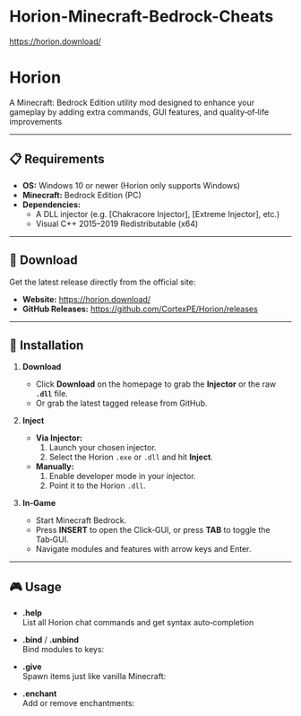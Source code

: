 # Horion-Minecraft-Bedrock-Cheats
https://horion.download/

# Horion

A Minecraft: Bedrock Edition utility mod designed to enhance your gameplay by adding extra commands, GUI features, and quality‑of‑life improvements

---

## 📋 Requirements

- **OS:** Windows 10 or newer (Horion only supports Windows)  
- **Minecraft:** Bedrock Edition (PC)  
- **Dependencies:**  
  - A DLL injector (e.g. [Chakracore Injector], [Extreme Injector], etc.)  
  - Visual C++ 2015–2019 Redistributable (x64)

---

## 🔗 Download

Get the latest release directly from the official site:

- **Website:** https://horion.download/  
- **GitHub Releases:** https://github.com/CortexPE/Horion/releases

---

## 🚀 Installation

1. **Download**  
   - Click **Download** on the homepage to grab the **Injector** or the raw **`.dll`** file.  
   - Or grab the latest tagged release from GitHub. 
2. **Inject**  
   - **Via Injector:**  
     1. Launch your chosen injector.  
     2. Select the Horion `.exe` or `.dll` and hit **Inject**.  
   - **Manually:**  
     1. Enable developer mode in your injector.  
     2. Point it to the Horion `.dll`.

3. **In‑Game**  
   - Start Minecraft Bedrock.  
   - Press **INSERT** to open the Click‑GUI, or press **TAB** to toggle the Tab‑GUI.  
   - Navigate modules and features with arrow keys and Enter.

---

## 🎮 Usage

- **.help**  
  List all Horion chat commands and get syntax auto‑completion 
- **.bind** / **.unbind**  
  Bind modules to keys:  


- **.give**  
Spawn items just like vanilla Minecraft:  


- **.enchant**  
Add or remove enchantments:  
